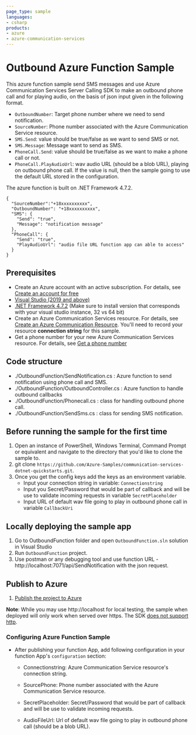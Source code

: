 ```yaml
---
page_type: sample
languages:
- csharp
products:
- azure
- azure-communication-services
---
```


# Outbound Azure Function Sample

This azure function sample send SMS messages and use Azure Communication Services Server Calling SDK to make an outbound phone call and for playing audio, on the basis of json input given in the following format.

- `OutboundNumber`: Target phone number where we need to send notification.
- `SourceNumber`: Phone number associated with the Azure Communication Service resource.
- `SMS.Send`: value should be true/false as we want to send SMS or not.
- `SMS.Message`: Message want to send as SMS.
- `PhoneCall.Send`:  value should be true/false as we want to make a phone call or not.
- `PhoneCall.PlayAudioUrl`: wav audio URL (should be a blob URL), playing on outbound phone call. If the value is null, then the sample going to use the default URL stored in the configuration.

The azure function is built on .NET Framework 4.7.2.

```
{
  "SourceNumber":"+18xxxxxxxxxx",
  "OutboundNumber": "+18xxxxxxxxxx",
  "SMS": {
    "Send": "true",
    "Message": "notification message"
  },
  "PhoneCall": {
    "Send": "true",
    "PlayAudioUrl": "audio file URL function app can able to access"
  }
}
```

## Prerequisites

- Create an Azure account with an active subscription. For details, see [Create an account for free](https://azure.microsoft.com/free/)
- [Visual Studio (2019 and above)](https://visualstudio.microsoft.com/vs/)
- [.NET Framework 4.7.2](https://dotnet.microsoft.com/download/dotnet-framework/net472) (Make sure to install version that corresponds with your visual studio instance, 32 vs 64 bit)
- Create an Azure Communication Services resource. For details, see [Create an Azure Communication Resource](https://docs.microsoft.com/azure/communication-services/quickstarts/create-communication-resource). You'll need to record your resource **connection string** for this sample.
- Get a phone number for your new Azure Communication Services resource. For details, see [Get a phone number](https://docs.microsoft.com/azure/communication-services/quickstarts/telephony-sms/get-phone-number?pivots=platform-azp)

## Code structure

- ./OutboundFunction/SendNotification.cs : Azure function to send notification using phone call and SMS.
- ./OutboundFunction/OutboundController.cs : Azure function to handle outbound callbacks
- ./OutboundFunction/Phonecall.cs : class for handling outbound phone call.
- ./OutboundFunction/SendSms.cs : class for sending SMS notification.

## Before running the sample for the first time

1. Open an instance of PowerShell, Windows Terminal, Command Prompt or equivalent and navigate to the directory that you'd like to clone the sample to.
2. git clone `https://github.com/Azure-Samples/communication-services-dotnet-quickstarts.git`.
3. Once you get the config keys add the keys as an environment variable.
	- Input your connection string in variable: `Connectionstring`
	- Input you Secret/Password that would be part of callback and will be use to validate incoming requests in variable `SecretPlaceholder`
	- Input URL of default wav file going to play in outbound phone call in variable `CallbackUri`

## Locally deploying the sample app

1. Go to OutboundFunction folder and open `OutboundFunction.sln` solution in Visual Studio
2. Run `OutboundFunction` project.
3. Use postman or any debugging tool and use function URL - http://localhost:7071/api/SendNotification with the json request.

## Publish to Azure

1. [Publish the project to Azure](https://docs.microsoft.com/en-us/azure/azure-functions/functions-create-your-first-function-visual-studio#publish-the-project-to-azure)

**Note**: While you may use http://localhost for local testing, the sample when deployed will only work when served over https. The SDK [does not support http](https://docs.microsoft.com/azure/communication-services/concepts/voice-video-calling/calling-sdk-features#user-webrtc-over-https).

### Configuring Azure Function Sample

- After publishing your function App, add following configuration in your function App's `configuration` section:

	- Connectionstring: Azure Communication Service resource's connection string.
	- SourcePhone: Phone number associated with the Azure Communication Service resource.
	- SecretPlaceholder: Secret/Password that would be part of callback and will be use to validate incoming requests.

  - AudioFileUrl: Url of default wav file going to play in outbound phone call (should be a blob URL).
